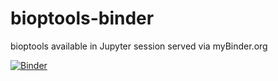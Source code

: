 # bioptools-binder
bioptools available in Jupyter session served via myBinder.org

[![Binder](https://mybinder.org/badge_logo.svg)](https://mybinder.org/v2/gh/fomightez/bioptools-binder/master?urlpath=%2Fnotebooks%2Findex.ipynb)
